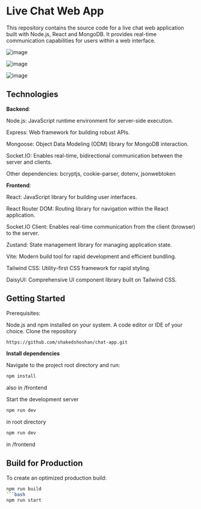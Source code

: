# Live Chat Web App

This repository contains the source code for a live chat web application built with Node.js, React and MongoDB. It provides real-time communication capabilities for users within a web interface.

![image](https://github.com/user-attachments/assets/4c07ff8c-b433-4f17-a4e0-d1328f919cd8)

![image](https://github.com/user-attachments/assets/2694ff4d-f801-461a-a570-76ffda9d3c25)

![image](https://github.com/user-attachments/assets/a4ce4374-4862-47e4-8ef8-9d83a2d6cb18)


## Technologies

**Backend**:

Node.js: JavaScript runtime environment for server-side execution.

Express: Web framework for building robust APIs.

Mongoose: Object Data Modeling (ODM) library for MongoDB interaction.

Socket.IO: Enables real-time, bidirectional communication between the server and clients.

Other dependencies: bcryptjs, cookie-parser, dotenv, jsonwebtoken



**Frontend**:

React: JavaScript library for building user interfaces.

React Router DOM: Routing library for navigation within the React application.

Socket.IO Client: Enables real-time communication from the client (browser) to the server.

Zustand: State management library for managing application state.

Vite: Modern build tool for rapid development and efficient bundling.

Tailwind CSS: Utility-first CSS framework for rapid styling.

DaisyUI: Comprehensive UI component library built on Tailwind CSS.


## Getting Started

Prerequisites:

Node.js and npm installed on your system.
A code editor or IDE of your choice.
Clone the repository

```bash
https://github.com/shakedshoshan/chat-app.git
```


**Install dependencies**

Navigate to the project root directory and run:

```bash
npm install
```

also in /frontend 

Start the development server

```bash
npm run dev
```
in root directory
```bash
npm run dev
```
in /frontend


## Build for Production

To create an optimized production build:

```bash
npm run build 
```bash
npm run start
